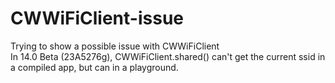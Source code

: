 # CWWiFiClient-issue
Trying to show a possible issue with CWWiFiClient  
In 14.0 Beta (23A5276g), CWWiFiClient.shared() can't get the current ssid in a compiled app, but can in a playground.
